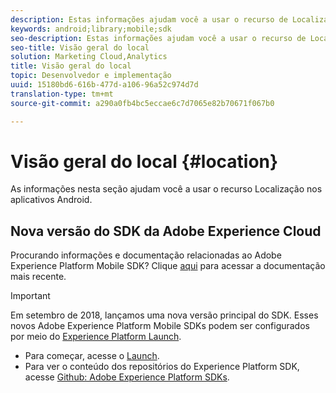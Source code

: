```yaml
---
description: Estas informações ajudam você a usar o recurso de Localização nos aplicativos do Android.
keywords: android;library;mobile;sdk
seo-description: Estas informações ajudam você a usar o recurso de Localização nos aplicativos do Android.
seo-title: Visão geral do local
solution: Marketing Cloud,Analytics
title: Visão geral do local
topic: Desenvolvedor e implementação
uuid: 15180bd6-616b-477d-a106-96a52c974d7d
translation-type: tm+mt
source-git-commit: a290a0fb4bc5eccae6c7d7065e82b70671f067b0

---
```



# Visão geral do local {#location}

As informações nesta seção ajudam você a usar o recurso Localização nos aplicativos Android.

## Nova versão do SDK da Adobe Experience Cloud

Procurando informações e documentação relacionadas ao Adobe Experience Platform Mobile SDK? Clique [aqui](https://aep-sdks.gitbook.io/docs/) para acessar a documentação mais recente.

>[!IMPORTANT]
>
>Em setembro de 2018, lançamos uma nova versão principal do SDK. Esses novos Adobe Experience Platform Mobile SDKs podem ser configurados por meio do [Experience Platform Launch](https://www.adobe.com/experience-platform/launch.html).

* Para começar, acesse o [Launch](https://launch.adobe.com/).
* Para ver o conteúdo dos repositórios do Experience Platform SDK, acesse [Github: Adobe Experience Platform SDKs](https://github.com/Adobe-Marketing-Cloud/acp-sdks).
